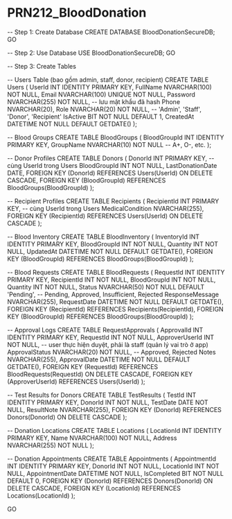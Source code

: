 # PRN212_BloodDonation

-- Step 1: Create Database
CREATE DATABASE BloodDonationSecureDB;
GO

-- Step 2: Use Database
USE BloodDonationSecureDB;
GO

-- Step 3: Create Tables

-- Users Table (bao gồm admin, staff, donor, recipient)
CREATE TABLE Users (
    UserId INT IDENTITY PRIMARY KEY,
    FullName NVARCHAR(100) NOT NULL,
    Email NVARCHAR(100) UNIQUE NOT NULL,
    Password NVARCHAR(255) NOT NULL, -- lưu mật khẩu đã hash
    Phone NVARCHAR(20),
    Role NVARCHAR(20) NOT NULL, -- 'Admin', 'Staff', 'Donor', 'Recipient'
    IsActive BIT NOT NULL DEFAULT 1,
    CreatedAt DATETIME NOT NULL DEFAULT GETDATE()
);

-- Blood Groups
CREATE TABLE BloodGroups (
    BloodGroupId INT IDENTITY PRIMARY KEY,
    GroupName NVARCHAR(10) NOT NULL -- A+, O-, etc.
);

-- Donor Profiles
CREATE TABLE Donors (
    DonorId INT PRIMARY KEY, -- cùng UserId trong Users
    BloodGroupId INT NOT NULL,
    LastDonationDate DATE,
    FOREIGN KEY (DonorId) REFERENCES Users(UserId) ON DELETE CASCADE,
    FOREIGN KEY (BloodGroupId) REFERENCES BloodGroups(BloodGroupId)
);

-- Recipient Profiles
CREATE TABLE Recipients (
    RecipientId INT PRIMARY KEY, -- cùng UserId trong Users
    MedicalCondition NVARCHAR(255),
    FOREIGN KEY (RecipientId) REFERENCES Users(UserId) ON DELETE CASCADE
);

-- Blood Inventory
CREATE TABLE BloodInventory (
    InventoryId INT IDENTITY PRIMARY KEY,
    BloodGroupId INT NOT NULL,
    Quantity INT NOT NULL,
    UpdatedAt DATETIME NOT NULL DEFAULT GETDATE(),
    FOREIGN KEY (BloodGroupId) REFERENCES BloodGroups(BloodGroupId)
);

-- Blood Requests
CREATE TABLE BloodRequests (
    RequestId INT IDENTITY PRIMARY KEY,
    RecipientId INT NOT NULL,
    BloodGroupId INT NOT NULL,
    Quantity INT NOT NULL,
    Status NVARCHAR(50) NOT NULL DEFAULT 'Pending', -- Pending, Approved, Insufficient, Rejected
    ResponseMessage NVARCHAR(255),
    RequestDate DATETIME NOT NULL DEFAULT GETDATE(),
    FOREIGN KEY (RecipientId) REFERENCES Recipients(RecipientId),
    FOREIGN KEY (BloodGroupId) REFERENCES BloodGroups(BloodGroupId)
);

-- Approval Logs
CREATE TABLE RequestApprovals (
    ApprovalId INT IDENTITY PRIMARY KEY,
    RequestId INT NOT NULL,
    ApproverUserId INT NOT NULL, -- user thực hiện duyệt, phải là staff (quản lý vai trò ở app)
    ApprovalStatus NVARCHAR(20) NOT NULL, -- Approved, Rejected
    Notes NVARCHAR(255),
    ApprovalDate DATETIME NOT NULL DEFAULT GETDATE(),
    FOREIGN KEY (RequestId) REFERENCES BloodRequests(RequestId) ON DELETE CASCADE,
    FOREIGN KEY (ApproverUserId) REFERENCES Users(UserId)
);

-- Test Results for Donors
CREATE TABLE TestResults (
    TestId INT IDENTITY PRIMARY KEY,
    DonorId INT NOT NULL,
    TestDate DATE NOT NULL,
    ResultNote NVARCHAR(255),
    FOREIGN KEY (DonorId) REFERENCES Donors(DonorId) ON DELETE CASCADE
);

-- Donation Locations
CREATE TABLE Locations (
    LocationId INT IDENTITY PRIMARY KEY,
    Name NVARCHAR(100) NOT NULL,
    Address NVARCHAR(255) NOT NULL
);

-- Donation Appointments
CREATE TABLE Appointments (
    AppointmentId INT IDENTITY PRIMARY KEY,
    DonorId INT NOT NULL,
    LocationId INT NOT NULL,
    AppointmentDate DATETIME NOT NULL,
    IsCompleted BIT NOT NULL DEFAULT 0,
    FOREIGN KEY (DonorId) REFERENCES Donors(DonorId) ON DELETE CASCADE,
    FOREIGN KEY (LocationId) REFERENCES Locations(LocationId)
);

GO




